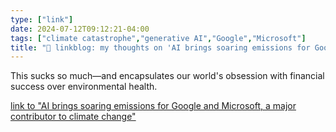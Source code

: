 ```yaml
---
type: ["link"]
date: 2024-07-12T09:12:21-04:00
tags: ["climate catastrophe","generative AI","Google","Microsoft"]
title: "🔗 linkblog: my thoughts on 'AI brings soaring emissions for Google and Microsoft, a major contributor to climate change'"
---
```

This sucks so much—and encapsulates our world's obsession with financial success over environmental health.

[link to "AI brings soaring emissions for Google and Microsoft, a major contributor to climate change"](https://www.npr.org/2024/07/12/g-s1-9545/ai-brings-soaring-emissions-for-google-and-microsoft-a-major-contributor-to-climate-change)
